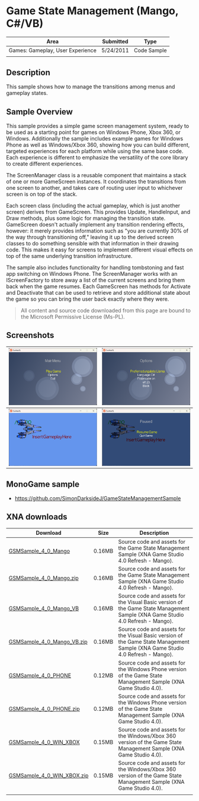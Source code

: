 # Game State Management (Mango, C#/VB)

|Area|Submitted|Type|
|-|-|-|
Games: Gameplay, User Experience|5/24/2011|Code Sample
||||

## Description

This sample shows how to manage the transitions among menus and gameplay states.

## Sample Overview

This sample provides a simple game screen management system, ready to be used as a starting point for games on Windows Phone, Xbox 360, or Windows. Additionally the sample includes example games for Windows Phone as well as Windows/Xbox 360, showing how you can build different, targeted experiences for each platform while using the same base code. Each experience is different to emphasize the versatility of the core library to create different experiences.

The ScreenManager class is a reusable component that maintains a stack of one or more GameScreen instances. It coordinates the transitions from one screen to another, and takes care of routing user input to whichever screen is on top of the stack.

Each screen class (including the actual gameplay, which is just another screen) derives from GameScreen. This provides Update, HandleInput, and Draw methods, plus some logic for managing the transition state. GameScreen doesn't actually implement any transition rendering effects, however: it merely provides information such as "you are currently 30% of the way through transitioning off," leaving it up to the derived screen classes to do something sensible with that information in their drawing code. This makes it easy for screens to implement different visual effects on top of the same underlying transition infrastructure.

The sample also includes functionality for handling tombstoning and fast app switching on Windows Phone. The ScreenManager works with an IScreenFactory to store away a list of the current screens and bring them back when the game resumes. Each GameScreen has methods for Activate and Deactivate that can be used to retrieve and store additional state about the game so you can bring the user back exactly where they were.

> All content and source code downloaded from this page are bound to the Microsoft Permissive License (Ms-PL).

## Screenshots

|![Menu](https://github.com/SimonDarksideJ/GameStateManagementSample/raw/3.8/Assets/01-MainMenu.png)|![Options](https://github.com/SimonDarksideJ/GameStateManagementSample/raw/3.8/Assets/02-Options.png)|
|-|-|
|![GamePlay](https://github.com/SimonDarksideJ/GameStateManagementSample/raw/3.8/Assets/03-GamePlay.png)|![Pause Screen](https://github.com/SimonDarksideJ/GameStateManagementSample/raw/3.8/Assets/04-Paused.png)|

## MonoGame sample

- https://github.com/SimonDarksideJ/GameStateManagementSample

## XNA downloads

Download | Size | Description
---|---|---|
[GSMSample_4_0_Mango](https://github.com/simondarksidej/XNAGameStudio/tree/archive/Samples/GSMSample_4_0_Mango) | 0.16MB | Source code and assets for the Game State Management Sample (XNA Game Studio 4.0 Refresh - Mango).
[GSMSample_4_0_Mango.zip](https://github.com/simondarksidej/XNAGameStudioZips/raw/zips/GSMSample_4_0_Mango.zip) | 0.16MB | Source code and assets for the Game State Management Sample (XNA Game Studio 4.0 Refresh - Mango).
[GSMSample_4_0_Mango_VB](https://github.com/simondarksidej/XNAGameStudio/tree/archive/Samples/GSMSample_4_0_Mango_VB) | 0.16MB | Source code and assets for the Visual Basic version of the Game State Management Sample (XNA Game Studio 4.0 Refresh - Mango).
[GSMSample_4_0_Mango_VB.zip](https://github.com/simondarksidej/XNAGameStudioZips/raw/zips/GSMSample_4_0_Mango_VB.zip) | 0.16MB | Source code and assets for the Visual Basic version of the Game State Management Sample (XNA Game Studio 4.0 Refresh - Mango).
[GSMSample_4_0_PHONE](https://github.com/simondarksidej/XNAGameStudio/tree/archive/Samples/GSMSample_4_0_PHONE) | 0.12MB | Source code and assets for the Windows Phone version of the Game State Management Sample (XNA Game Studio 4.0).
[GSMSample_4_0_PHONE.zip](https://github.com/simondarksidej/XNAGameStudioZips/raw/zips/GSMSample_4_0_PHONE.zip) | 0.12MB | Source code and assets for the Windows Phone version of the Game State Management Sample (XNA Game Studio 4.0).
[GSMSample_4_0_WIN_XBOX](https://github.com/simondarksidej/XNAGameStudio/tree/archive/Samples/GSMSample_4_0_WIN_XBOX) | 0.15MB | Source code and assets for the Windows/Xbox 360 version of the Game State Management Sample (XNA Game Studio 4.0).
[GSMSample_4_0_WIN_XBOX.zip](https://github.com/simondarksidej/XNAGameStudioZips/raw/zips/GSMSample_4_0_WIN_XBOX.zip) | 0.15MB | Source code and assets for the Windows/Xbox 360 version of the Game State Management Sample (XNA Game Studio 4.0).
||||
